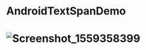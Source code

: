 # AndroidTextSpanDemo



# ![Screenshot_1559358399](/Users/tianbin/Documents/code/android/AndroidTextSpanDemo/Screenshot_1559358399.png)